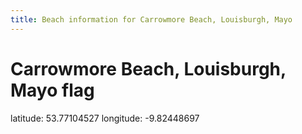 ```yaml
---
title: Beach information for Carrowmore Beach, Louisburgh, Mayo
---
```

# Carrowmore Beach, Louisburgh, Mayo <span class="material-icons blue-flag">flag</span>

<div class="location-info">latitude: 53.77104527 longitude: -9.82448697</div>
<div id="met-eireann-warnings" onload="get_met_eireann_warnings(EI20)"></div>
<div></div>